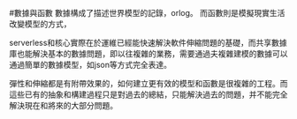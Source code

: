 #數據與函數
數據構成了描述世界模型的記錄，orlog。 而函數則是模擬現實生活改變模型的方式，

serverless和核心實際在於運維已經能快速解決軟件伸縮問題的基礎，而共享數據庫也能解決基本的數據問題，即以往複雜的業務，需要通過夫複雜建模的數據可以通過簡單的數據模型，如json等方式完全表達。

彈性和伸縮都是有附帶效果的，如何建立更有效的模型和函數是很複雜的工程。而這些已有的抽象和構建過程只是對過去的總結，只能解決過去的問題，并不能完全解決現在和將來的大部分問題。
